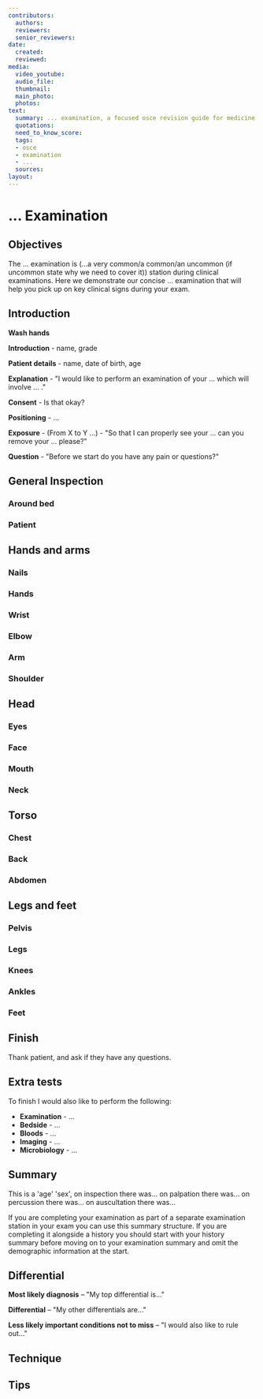 ```yaml
---
contributors:
  authors:
  reviewers:
  senior_reviewers:
date:
  created:
  reviewed:
media:
  video_youtube:
  audio_file:
  thumbnail:
  main_photo:
  photos: 
text:
  summary: ... examination, a focused osce revision guide for medicine.
  quotations:
  need_to_know_score:
  tags:
  - osce
  - examination
  - ...
  sources:
layout:
---
```


# ... Examination

## Objectives

The ... examination is (...a very common/a common/an uncommon (if uncommon state why we need to cover it)) station during clinical examinations. Here we demonstrate our concise ... examination that will help you pick up on key clinical signs during your exam.

## Introduction

**Wash hands**

**Introduction** - name, grade

**Patient details** - name, date of birth, age

**Explanation** - "I would like to perform an examination of your ... which will involve ... ."

**Consent** - Is that okay?

**Positioning** - ...

**Exposure** - (From X to Y ...) - "So that I can properly see your ... can you remove your ... please?"

**Question** - "Before we start do you have any pain or questions?"

## General Inspection

### Around bed

### Patient

## Hands and arms

### Nails

### Hands

### Wrist

### Elbow

### Arm

### Shoulder

## Head

### Eyes

### Face

### Mouth

### Neck

## Torso

### Chest

### Back

### Abdomen

## Legs and feet

### Pelvis

### Legs

### Knees

### Ankles

### Feet

## Finish

Thank patient, and ask if they have any questions.

## Extra tests

To finish I would also like to perform the following:
- **Examination** - ...
- **Bedside** - ...
- **Bloods** - ...
- **Imaging** - ...
- **Microbiology** - ...

## Summary

This is a 'age' 'sex', on inspection there was... on palpation there was... on percussion there was... on auscultation there was...

If you are completing your examination as part of a separate examination station in your exam you can use this summary structure. If you are completing it alongside a history you should start with your history summary before moving on to your examination summary and omit the demographic information at the start.

## Differential

**Most likely diagnosis** – "My top differential is…"

**Differential** – "My other differentials are…"

**Less likely important conditions not to miss** – "I would also like to rule out..."

## Technique

## Tips
